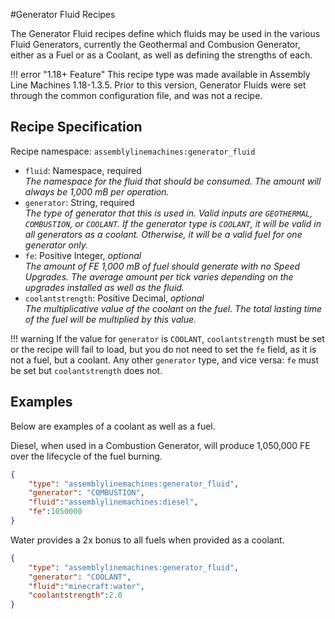 #Generator Fluid Recipes

The Generator Fluid recipes define which fluids may be used in the various Fluid Generators, currently the Geothermal and Combusion Generator, either as a Fuel or as a Coolant, as well as defining the strengths of each.

!!! error "1.18+ Feature"
    This recipe type was made available in Assembly Line Machines 1.18-1.3.5. Prior to this version, Generator Fluids were set through the common configuration file, and was not a recipe.

## Recipe Specification

Recipe namespace: `assemblylinemachines:generator_fluid`

- `fluid`: Namespace, required  
*The namespace for the fluid that should be consumed. The amount will always be 1,000 mB per operation.*  
- `generator`: String, required  
*The type of generator that this is used in. Valid inputs are `GEOTHERMAL`, `COMBUSTION`, or `COOLANT`. If the generator type is `COOLANT`, it will be valid in all generators as a coolant. Otherwise, it will be a valid fuel for one generator only.*  
- `fe`: Positive Integer, *optional*  
*The amount of FE 1,000 mB of fuel should generate with no Speed Upgrades. The average amount per tick varies depending on the upgrades installed as well as the fluid.*  
- `coolantstrength`: Positive Decimal, *optional*  
*The multiplicative value of the coolant on the fuel. The total lasting time of the fuel will be multiplied by this value.*  

!!! warning
    If the value for `generator` is `COOLANT`, `coolantstrength` must be set or the recipe will fail to load, but you do not need to set the `fe` field, as it is not a fuel, but a coolant. Any other `generator` type, and vice versa: `fe` must be set but `coolantstrength` does not.

## Examples

Below are examples of a coolant as well as a fuel.

Diesel, when used in a Combustion Generator, will produce 1,050,000 FE over the lifecycle of the fuel burning.

``` json
{
	"type": "assemblylinemachines:generator_fluid",
	"generator": "COMBUSTION", 
	"fluid":"assemblylinemachines:diesel",
	"fe":1050000
}
```

Water provides a 2x bonus to all fuels when provided as a coolant.

``` json
{
	"type": "assemblylinemachines:generator_fluid",
	"generator": "COOLANT", 
	"fluid":"minecraft:water",
	"coolantstrength":2.0
}
```